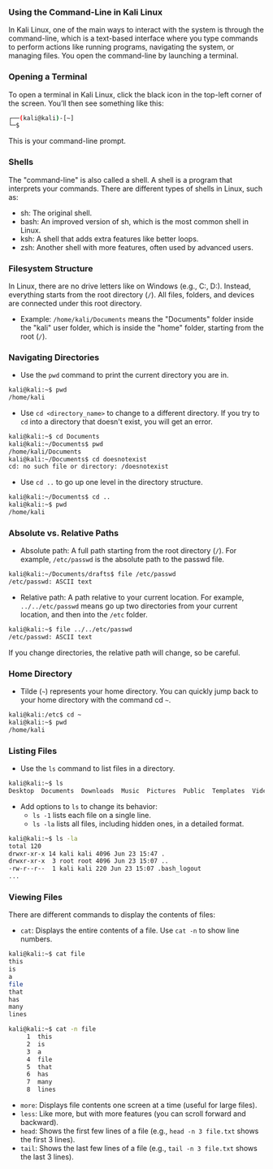 ### Using the Command-Line in Kali Linux
In Kali Linux, one of the main ways to interact with the system is through the command-line, which is a text-based interface where you type commands to perform actions like running programs, navigating the system, or managing files. You open the command-line by launching a terminal.
### Opening a Terminal
To open a terminal in Kali Linux, click the black icon in the top-left corner of the screen. You’ll then see something like this:
```bash
┌──(kali@kali)-[~]
└─$
```
This is your command-line prompt.
### Shells
The "command-line" is also called a shell. A shell is a program that interprets your commands. There are different types of shells in Linux, such as:
- sh: The original shell.
- bash: An improved version of sh, which is the most common shell in Linux.
- ksh: A shell that adds extra features like better loops.
- zsh: Another shell with more features, often used by advanced users.
### Filesystem Structure
In Linux, there are no drive letters like on Windows (e.g., C:, D:). Instead, everything starts from the root directory (`/`). All files, folders, and devices are connected under this root directory.
- Example: `/home/kali/Documents` means the "Documents" folder inside the "kali" user folder, which is inside the "home" folder, starting from the root (`/`).
### Navigating Directories
- Use the `pwd` command to print the current directory you are in.
```bash
kali@kali:~$ pwd
/home/kali
```
- Use `cd <directory_name>` to change to a different directory. If you try to `cd` into a directory that doesn't exist, you will get an error.
```bash
kali@kali:~$ cd Documents
kali@kali:~/Documents$ pwd
/home/kali/Documents
kali@kali:~/Documents$ cd doesnotexist
cd: no such file or directory: /doesnotexist
```
- Use `cd ..` to go up one level in the directory structure.
```bash
kali@kali:~/Documents$ cd ..
kali@kali:~$ pwd
/home/kali
```
### Absolute vs. Relative Paths
- Absolute path: A full path starting from the root directory (`/`). For example, `/etc/passwd` is the absolute path to the passwd file.
```bash
kali@kali:~/Documents/drafts$ file /etc/passwd
/etc/passwd: ASCII text
```
- Relative path: A path relative to your current location. For example, `../../etc/passwd` means go up two directories from your current location, and then into the `/etc` folder.
```bash
kali@kali:~$ file ../../etc/passwd
/etc/passwd: ASCII text
```
If you change directories, the relative path will change, so be careful.
### Home Directory
- Tilde (`~`) represents your home directory. You can quickly jump back to your home directory with the command cd `~`.
```bash
kali@kali:/etc$ cd ~
kali@kali:~$ pwd
/home/kali
```
### Listing Files
- Use the `ls` command to list files in a directory.
```bash
kali@kali:~$ ls
Desktop  Documents  Downloads  Music  Pictures  Public  Templates  Videos
```
- Add options to `ls` to change its behavior:
	- `ls -1` lists each file on a single line.
	- `ls -la` lists all files, including hidden ones, in a detailed format.
```bash
kali@kali:~$ ls -la
total 120
drwxr-xr-x 14 kali kali 4096 Jun 23 15:47 .
drwxr-xr-x  3 root root 4096 Jun 23 15:07 ..
-rw-r--r--  1 kali kali 220 Jun 23 15:07 .bash_logout
...
```
### Viewing Files
There are different commands to display the contents of files:
- `cat`: Displays the entire contents of a file. Use `cat -n` to show line numbers.
```bash
kali@kali:~$ cat file
this
is
a
file
that
has
many 
lines

kali@kali:~$ cat -n file
     1  this
     2  is
     3  a
     4  file
     5  that
     6  has
     7  many 
     8  lines
```
- `more`: Displays file contents one screen at a time (useful for large files).
- `less`: Like more, but with more features (you can scroll forward and backward).
- `head`: Shows the first few lines of a file (e.g., `head -n 3 file.txt` shows the first 3 lines).
- `tail`: Shows the last few lines of a file (e.g., `tail -n 3 file.txt` shows the last 3 lines).
